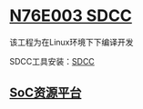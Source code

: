 ﻿# [N76E003 SDCC](https://github.com/sochub/N76E003)

该工程为在Linux环境下下编译开发

SDCC工具安装：[SDCC](https://github.com/sochub/SDCC)


##  [SoC资源平台](http://www.qitas.cn)
